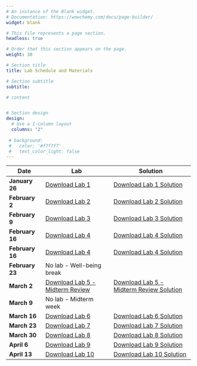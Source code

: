 ```yaml
---
# An instance of the Blank widget.
# Documentation: https://wowchemy.com/docs/page-builder/
widget: blank

# This file represents a page section.
headless: true

# Order that this section appears on the page.
weight: 30

# Section title
title: Lab Schedule and Materials

# Section subtitle
subtitle:

# content


# Section design
design:
  # Use a 1-column layout
  columns: "2" 
  
 # background:
 #   color: '#f7f7f7'
 #   text_color_light: false
---
```


Date | Lab | Solution
--- | --- | ---
**January 26** | <a href="stats306_lab1_empty.ipynb">Download Lab 1</a> | <a href="stats306_lab1_solution.ipynb">Download Lab 1 Solution</a> 
**February 2** | <a href="stats306_lab2_empty.ipynb">Download Lab 2</a> | <a href="stats306_lab2_solution.ipynb">Download Lab 2 Solution</a> 
**February 9** | <a href="stats306_lab3_empty.ipynb">Download Lab 3</a> | <a href="stats306_lab3_solution.ipynb">Download Lab 3 Solution</a> 
**February 16** | <a href="stats306_lab4_empty.ipynb">Download Lab 4</a> | <a href="stats306_lab4_solution.ipynb">Download Lab 4 Solution</a> 
**February 16** | <a href="stats306_lab4_empty.ipynb">Download Lab 4</a> | <a href="stats306_lab4_solution.ipynb">Download Lab 4 Solution</a> 
**February 23** | No lab - Well-being break | 
**March 2** | <a href="stats306_review_empty.ipynb">Download Lab 5 - Midterm Review</a> | <a href="stats306_review_solution.ipynb">Download Lab 5 - Midterm Review Solution</a>
**March 9** | No lab - Midterm week | 
**March 16** | <a href="stats306_lab6_empty.ipynb">Download Lab 6</a> | <a href="stats306_lab6_solution.ipynb">Download Lab 6 Solution</a> 
**March 23** | <a href="stats306_lab7_empty.ipynb">Download Lab 7</a> | <a href="stats306_lab7_solution.ipynb">Download Lab 7 Solution</a> 
**March 30** | <a href="stats306_lab8_empty.ipynb">Download Lab 8</a> | <a href="stats306_lab8_solution.ipynb">Download Lab 8 Solution</a> 
**April 6** | <a href="stats306_lab9_empty.ipynb">Download Lab 9</a> | <a href="stats306_lab9_solution.ipynb">Download Lab 9 Solution</a> 
**April 13** | <a href="stats306_lab10_empty.ipynb">Download Lab 10</a> | <a href="stats306_lab10_solution.ipynb">Download Lab 10 Solution</a> 

